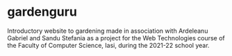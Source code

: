 # gardenguru
Introductory website to gardening made in association with Ardeleanu Gabriel and Sandu Stefania as a project for the Web Technologies course of the Faculty of Computer Science, Iasi, during the 2021-22 school year.
